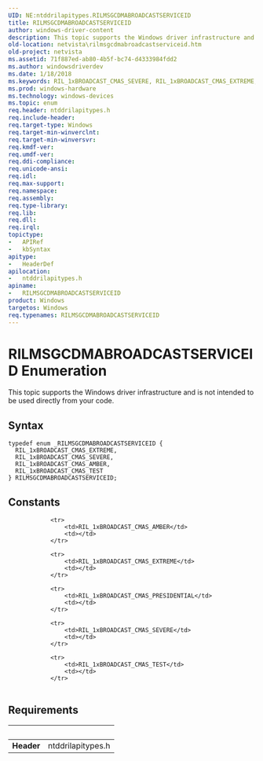 ```yaml
---
UID: NE:ntddrilapitypes.RILMSGCDMABROADCASTSERVICEID
title: RILMSGCDMABROADCASTSERVICEID
author: windows-driver-content
description: This topic supports the Windows driver infrastructure and is not intended to be used directly from your code.
old-location: netvista\rilmsgcdmabroadcastserviceid.htm
old-project: netvista
ms.assetid: 71f887ed-ab80-4b5f-bc74-d4333984fdd2
ms.author: windowsdriverdev
ms.date: 1/18/2018
ms.keywords: RIL_1xBROADCAST_CMAS_SEVERE, RIL_1xBROADCAST_CMAS_EXTREME, RILMSGCDMABROADCASTSERVICEID, ntddrilapitypes/RIL_1xBROADCAST_CMAS_EXTREME, ntddrilapitypes/RIL_1xBROADCAST_CMAS_TEST, RIL_1xBROADCAST_CMAS_TEST, RILMSGCDMABROADCASTSERVICEID enumeration [Network Drivers Starting with Windows Vista], RIL_1xBROADCAST_CMAS_AMBER, netvista.rilmsgcdmabroadcastserviceid, ntddrilapitypes/RIL_1xBROADCAST_CMAS_SEVERE, ntddrilapitypes/RILMSGCDMABROADCASTSERVICEID, ntddrilapitypes/RIL_1xBROADCAST_CMAS_AMBER
ms.prod: windows-hardware
ms.technology: windows-devices
ms.topic: enum
req.header: ntddrilapitypes.h
req.include-header: 
req.target-type: Windows
req.target-min-winverclnt: 
req.target-min-winversvr: 
req.kmdf-ver: 
req.umdf-ver: 
req.ddi-compliance: 
req.unicode-ansi: 
req.idl: 
req.max-support: 
req.namespace: 
req.assembly: 
req.type-library: 
req.lib: 
req.dll: 
req.irql: 
topictype:
-	APIRef
-	kbSyntax
apitype:
-	HeaderDef
apilocation:
-	ntddrilapitypes.h
apiname:
-	RILMSGCDMABROADCASTSERVICEID
product: Windows
targetos: Windows
req.typenames: RILMSGCDMABROADCASTSERVICEID
---
```


# RILMSGCDMABROADCASTSERVICEID Enumeration
This topic supports the Windows driver infrastructure and is not intended to be used directly from your code.

## Syntax
````
typedef enum _RILMSGCDMABROADCASTSERVICEID { 
  RIL_1xBROADCAST_CMAS_EXTREME,
  RIL_1xBROADCAST_CMAS_SEVERE,
  RIL_1xBROADCAST_CMAS_AMBER,
  RIL_1xBROADCAST_CMAS_TEST
} RILMSGCDMABROADCASTSERVICEID;
````

## Constants

<table>
            
                <tr>
                    <td>RIL_1xBROADCAST_CMAS_AMBER</td>
                    <td></td>
                </tr>
            
                <tr>
                    <td>RIL_1xBROADCAST_CMAS_EXTREME</td>
                    <td></td>
                </tr>
            
                <tr>
                    <td>RIL_1xBROADCAST_CMAS_PRESIDENTIAL</td>
                    <td></td>
                </tr>
            
                <tr>
                    <td>RIL_1xBROADCAST_CMAS_SEVERE</td>
                    <td></td>
                </tr>
            
                <tr>
                    <td>RIL_1xBROADCAST_CMAS_TEST</td>
                    <td></td>
                </tr>
</table>


## Requirements
| &nbsp; | &nbsp; |
| ---- |:---- |
| **Header** | ntddrilapitypes.h |
